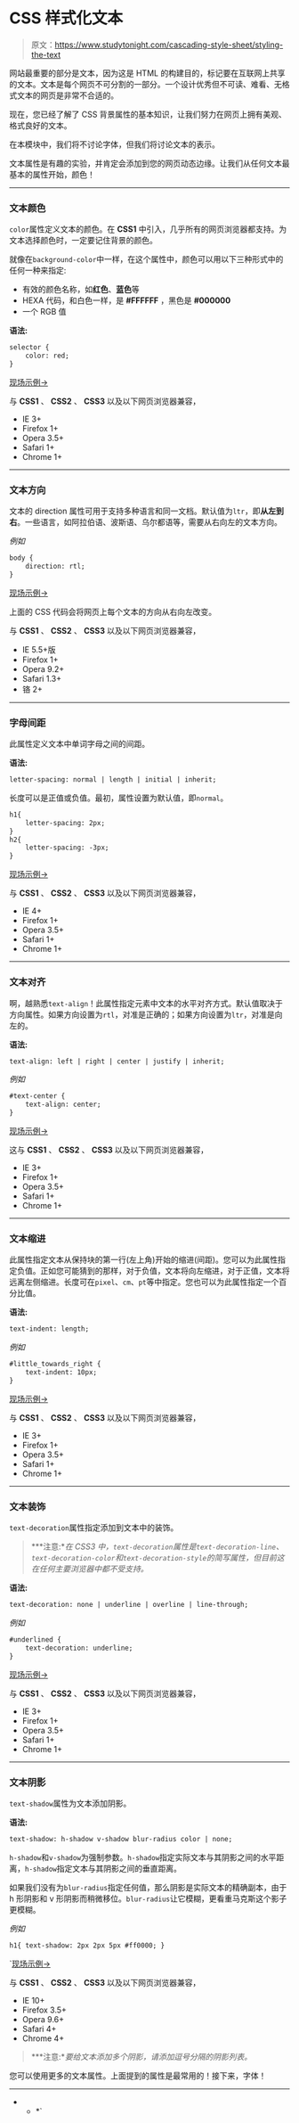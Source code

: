 # CSS 样式化文本

> 原文：<https://www.studytonight.com/cascading-style-sheet/styling-the-text>

网站最重要的部分是文本，因为这是 HTML 的构建目的，标记要在互联网上共享的文本。文本是每个网页不可分割的一部分。一个设计优秀但不可读、难看、无格式文本的网页是非常不合适的。

现在，您已经了解了 CSS 背景属性的基本知识，让我们努力在网页上拥有美观、格式良好的文本。

在本模块中，我们将不讨论字体，但我们将讨论文本的表示。

文本属性是有趣的实验，并肯定会添加到您的网页动态边缘。让我们从任何文本最基本的属性开始，颜色！

* * *

### 文本颜色

`color`属性定义文本的颜色。在 **CSS1** 中引入，几乎所有的网页浏览器都支持。为文本选择颜色时，一定要记住背景的颜色。

就像在`background-color`中一样，在这个属性中，颜色可以用以下三种形式中的任何一种来指定:

*   有效的颜色名称，如**红色**、**蓝色**等
*   HEXA 代码，和白色一样，是 **#FFFFFF** ，黑色是 **#000000**
*   一个 RGB 值

**语法:**

```html
selector { 
    color: red;
}
```

[现场示例→](/code/playground/web?file=css-text_color)

与 **CSS1** 、 **CSS2** 、 **CSS3** 以及以下网页浏览器兼容，

*   IE 3+
*   Firefox 1+
*   Opera 3.5+
*   Safari 1+
*   Chrome 1+

* * *

### 文本方向

文本的 direction 属性可用于支持多种语言和同一文档。默认值为`ltr`，即**从左到右**。一些语言，如阿拉伯语、波斯语、乌尔都语等，需要从右向左的文本方向。

*例如*

```html
body { 
    direction: rtl;
}
```

[现场示例→](/code/playground/web?file=css-text_direction)

上面的 CSS 代码会将网页上每个文本的方向从右向左改变。

与 **CSS1** 、 **CSS2** 、 **CSS3** 以及以下网页浏览器兼容，

*   IE 5.5+版
*   Firefox 1+
*   Opera 9.2+
*   Safari 1.3+
*   铬 2+

* * *

### 字母间距

此属性定义文本中单词字母之间的间距。

**语法:**

```html
letter-spacing: normal | length | initial | inherit; 
```

长度可以是正值或负值。最初，属性设置为默认值，即`normal`。

```html
h1{ 
    letter-spacing: 2px; 
}
h2{ 
    letter-spacing: -3px; 
}
```

[现场示例→](/code/playground/web?file=css-letter_spacing)

与 **CSS1** 、 **CSS2** 、 **CSS3** 以及以下网页浏览器兼容，

*   IE 4+
*   Firefox 1+
*   Opera 3.5+
*   Safari 1+
*   Chrome 1+

* * *

### 文本对齐

啊，越熟悉`text-align`！此属性指定元素中文本的水平对齐方式。默认值取决于方向属性。如果方向设置为`rtl`，对准是正确的；如果方向设置为`ltr`，对准是向左的。

**语法:**

```html
text-align: left | right | center | justify | inherit;
```

*例如*

```html
#text-center { 
    text-align: center;
}
```

[现场示例→](/code/playground/web?file=css-text_alignment)

这与 **CSS1** 、 **CSS2** 、 **CSS3** 以及以下网页浏览器兼容，

*   IE 3+
*   Firefox 1+
*   Opera 3.5+
*   Safari 1+
*   Chrome 1+

* * *

### 文本缩进

此属性指定文本从保持块的第一行(左上角)开始的缩进(间距)。您可以为此属性指定负值。正如您可能猜到的那样，对于负值，文本将向左缩进，对于正值，文本将远离左侧缩进。长度可在`pixel`、`cm`、`pt`等中指定。您也可以为此属性指定一个百分比值。

**语法:**

```html
text-indent: length;
```

*例如*

```html
#little_towards_right { 
    text-indent: 10px;
}
```

[现场示例→](/code/playground/web?file=css-text_indent)

与 **CSS1** 、 **CSS2** 、 **CSS3** 以及以下网页浏览器兼容，

*   IE 3+
*   Firefox 1+
*   Opera 3.5+
*   Safari 1+
*   Chrome 1+

* * *

### 文本装饰

`text-decoration`属性指定添加到文本中的装饰。

> ***注意:**在 CSS3 中，`text-decoration`属性是`text-decoration-line`、`text-decoration-color`和`text-decoration-style`的简写属性，但目前这在任何主要浏览器中都不受支持。*

**语法:**

```html
text-decoration: none | underline | overline | line-through;
```

*例如*

```html
#underlined { 
    text-decoration: underline;
}
```

[现场示例→](/code/playground/web?file=css-text_decoration)

与 **CSS1** 、 **CSS2** 、 **CSS3** 以及以下网页浏览器兼容，

*   IE 3+
*   Firefox 1+
*   Opera 3.5+
*   Safari 1+
*   Chrome 1+

* * *

### 文本阴影

`text-shadow`属性为文本添加阴影。

**语法:**

```html
text-shadow: h-shadow v-shadow blur-radius color | none;
```

`h-shadow`和`v-shadow`为强制参数。`h-shadow`指定实际文本与其阴影之间的水平距离，`h-shadow`指定文本与其阴影之间的垂直距离。

如果我们没有为`blur-radius`指定任何值，那么阴影是实际文本的精确副本，由于 h 形阴影和 v 形阴影而稍微移位。`blur-radius`让它模糊，更看重马克斯这个影子更模糊。

*例如*

```html
h1{ text-shadow: 2px 2px 5px #ff0000; }
```

 `[现场示例→](/code/playground/web?file=css-text_shadow)

与 **CSS1** 、 **CSS2** 、 **CSS3** 以及以下网页浏览器兼容，

*   IE 10+
*   Firefox 3.5+
*   Opera 9.6+
*   Safari 4+
*   Chrome 4+

> ***注意:**要给文本添加多个阴影，请添加逗号分隔的阴影列表。*

您可以使用更多的文本属性。上面提到的属性是最常用的！接下来，字体！

* * *

* * *`